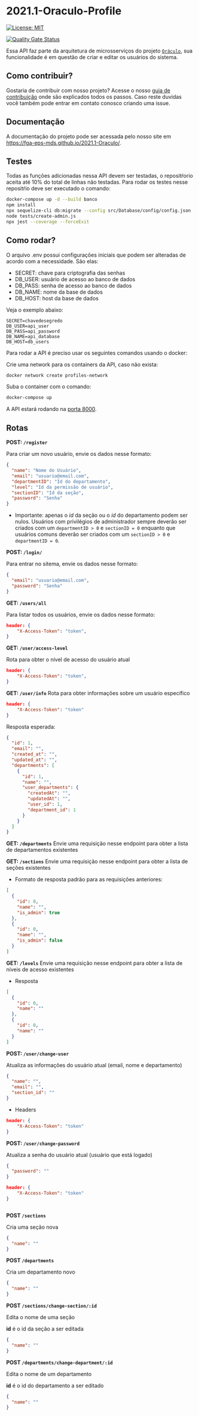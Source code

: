 # 2021.1-Oraculo-Profile

[![License: MIT](https://img.shields.io/badge/License-MIT-blue.svg)](https://opensource.org/licenses/gpl-3.0.html)

[![Quality Gate Status](https://sonarcloud.io/api/project_badges/measure?project=fga-eps-mds_2021.1-Oraculo-Profile&metric=alert_status)](https://sonarcloud.io/dashboard?id=fga-eps-mds_2021.1-Oraculo-Profile)

Essa API faz parte da arquitetura de microsserviços do projeto [`Oráculo`](https://github.com/fga-eps-mds/2021.1-Oraculo), sua funcionalidade é em questão de criar e editar os usuários do sistema.

## Como contribuir?

Gostaria de contribuir com nosso projeto? Acesse o nosso [guia de contribuição](https://fga-eps-mds.github.io/2021.1-Oraculo/CONTRIBUTING/) onde são explicados todos os passos.
Caso reste duvidas você também pode entrar em contato conosco criando uma issue.

## Documentação

A documentação do projeto pode ser acessada pelo nosso site em https://fga-eps-mds.github.io/2021.1-Oraculo/.

## Testes

Todas as funções adicionadas nessa API devem ser testadas, o repositŕorio aceita até 10% do total de linhas não testadas. Para rodar os testes nesse repositŕio deve ser executado o comando:

```bash
docker-compose up -d --build banco
npm install
npx sequelize-cli db:migrate --config src/Database/config/config.json
node tests/create-admin.js
npx jest --coverage --forceExit
```

## Como rodar?

O arquivo .env possui configurações iniciais que podem ser alteradas de acordo com a necessidade. São elas:

- SECRET: chave para criptografia das senhas
- DB_USER: usuário de acesso ao banco de dados
- DB_PASS: senha de acesso ao banco de dados
- DB_NAME: nome da base de dados
- DB_HOST: host da base de dados

Veja o exemplo abaixo:

```
SECRET=chavedesegredo
DB_USER=api_user
DB_PASS=api_password
DB_NAME=api_database
DB_HOST=db_users
```

Para rodar a API é preciso usar os seguintes comandos usando o docker:

Crie uma network para os containers da API, caso não exista:

```bash
docker network create profiles-network
```

Suba o container com o comando:

```bash
docker-compose up
```

A API estará rodando na [porta 8000](http://localhost:8000).

## Rotas

**POST: `/register`**

Para criar um novo usuário, envie os dados nesse formato:

```json
{
  "name": "Nome do Usuário",
  "email": "usuario@email.com",
  "departmentID": "Id do departamento",
  "level": "Id da permissão de usuário",
  "sectionID": "Id da seção",
  "password": "Senha"
}
```

- Importante: apenas o _id_ da seção ou o _id_ do departamento podem ser nulos. Usuários com privilégios de administrador sempre deverão ser criados com um `departmentID > 0` e `sectionID = 0`
  enquanto que usuários comuns deverão ser criados com um `sectionID > 0` e `departmentID = 0`.

**POST: `/login/`**

Para entrar no sitema, envie os dados nesse formato:

```json
{
  "email": "usuario@email.com",
  "password": "Senha"
}
```

**GET: `/users/all`**

Para listar todos os usuários, envie os dados nesse formato:

```json
header: {
    "X-Access-Token": "token",
}
```

**GET: `/user/access-level`**

Rota para obter o nível de acesso do usuário atual

```json
header: {
    "X-Access-Token": "token",
}
```

**GET: `/user/info`**
Rota para obter informações sobre um usuário específico

```json
header: {
    "X-Access-Token": "token"
}
```

Resposta esperada:

```json
{
  "id": 1,
  "email": "",
  "created_at": "",
  "updated_at": "",
  "departments": [
    {
      "id": 1,
      "name": "",
      "user_departments": {
        "createdAt": "",
        "updatedAt": "",
        "user_id": 1,
        "department_id": 1
      }
    }
  ]
}
```

**GET: `/departments`**
Envie uma requisição nesse endpoint para obter a lista de departamentos existentes

**GET: `/sections`**
Envie uma requisição nesse endpoint para obter a lista de seções existentes

- Formato de resposta padrão para as requisições anteriores:

```json
[
  {
    "id": 0,
    "name": "",
    "is_admin": true
  },
  {
    "id": 0,
    "name": "",
    "is_admin": false
  }
]
```

**GET: `/levels`**
Envie uma requisição nesse endpoint para obter a lista de níveis de acesso existentes

- Resposta

```json
[
  {
    "id": 0,
    "name": ""
  },
  {
    "id": 0,
    "name": ""
  }
]
```

**POST: `/user/change-user`**

Atualiza as informações do usuário atual (email, nome e departamento)

```json
{
  "name": "",
  "email": "",
  "section_id": ""
}
```

- Headers

```json
header: {
    "X-Access-Token": "token"
}
```

**POST: `/user/change-password`**

Atualiza a senha do usuário atual (usuário que está logado)

```json
{
  "password": ""
}
```

```json
header: {
    "X-Access-Token": "token"
}
```

```

```

**POST `/sections`**

Cria uma seção nova

```json
{
  "name": ""
}
```

**POST `/departments`**

Cria um departamento novo

```json
{
  "name": ""
}
```

**POST `/sections/change-section/:id`**

Edita o nome de uma seção

**id** é o id da seção a ser editada

```json
{
  "name": ""
}
```

**POST `/departments/change-department/:id`**

Edita o nome de um departamento

**id** é o id do departamento a ser editado

```json
{
  "name": ""
}
```
